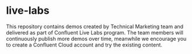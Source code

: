 # live-labs
This repository contains demos created by Technical Marketing team and delivered as part of Confluent Live Labs program. The team members will continuously publish more demos over time, meanwhile we encourage you to create a Confluent Cloud account and try the existing content.  
